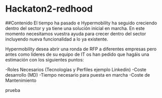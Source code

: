 # Hackaton2-redhood

##Contenido
El tiempo ha pasado e Hypermobility ha seguido creciendo dentro del sector y ya tiene una solución inicial en marcha. En este momento necesitamos vuestra ayuda para crecer dentro del sector incluyendo nueva funcionalidad a lo ya existente.

Hypermobility desea abrir una ronda de RFP a diferentes empresas pero antes como líderes de su equipo de IT os han pedido que hagáis una estimación con los siguientes puntos:

-Roles Necesarios (Tecnologías y Perfiles ejemplo Linkedin)
-Coste desarrollo (MD)
-Tiempo necesario para puesta en marcha
-Coste de Mantenimiento


prueba
